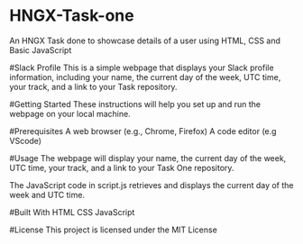 # HNGX-Task-one
An HNGX Task done to showcase details of a user using HTML, CSS and Basic JavaScript

#Slack Profile
This is a simple webpage that displays your Slack profile information, including your name, the current day of the week, UTC time, your track, and a link to your Task repository.

#Getting Started
These instructions will help you set up and run the webpage on your local machine.

#Prerequisites
A web browser (e.g., Chrome, Firefox)
A code editor (e.g VScode)

#Usage
The webpage will display your name, the current day of the week, UTC time, your track, and a link to your Task One repository.

The JavaScript code in script.js retrieves and displays the current day of the week and UTC time.

#Built With
HTML
CSS
JavaScript

#License
This project is licensed under the MIT License
